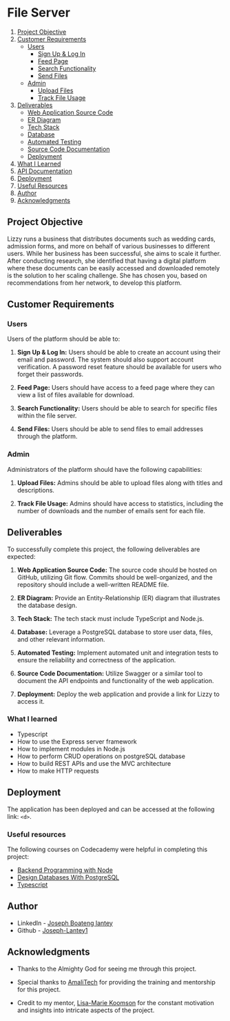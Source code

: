 # File Server


1. [Project Objective](#project-objective)
2. [Customer Requirements](#customer-requirements)
   - [Users](#users)
     - [Sign Up & Log In](#1-sign-up--log-in)
     - [Feed Page](#2-feed-page)
     - [Search Functionality](#3-search-functionality)
     - [Send Files](#4-send-files)
   - [Admin](#admin)
     - [Upload Files](#1-upload-files)
     - [Track File Usage](#2-track-file-usage)
3. [Deliverables](#deliverables)
   - [Web Application Source Code](#1-web-application-source-code)
   - [ER Diagram](#2-er-diagram)
   - [Tech Stack](#3-tech-stack)
   - [Database](#4-database)
   - [Automated Testing](#5-automated-testing)
   - [Source Code Documentation](#6-source-code-documentation)
   - [Deployment](#7-deployment)
4. [What I Learned](#what-i-learned)
5. [API Documentation](#api-documentation)
6. [Deployment](#deployment)
7. [Useful Resources](#useful-resources)
8. [Author](#author)
9. [Acknowledgments](#acknowledgments)



## Project Objective

Lizzy runs a business that distributes documents such as wedding cards, admission forms, and more on behalf of various businesses to different users. While her business has been successful, she aims to scale it further. After conducting research, she identified that having a digital platform where these documents can be easily accessed and downloaded remotely is the solution to her scaling challenge. She has chosen you, based on recommendations from her network, to develop this platform.

## Customer Requirements

### Users

Users of the platform should be able to:

1. **Sign Up & Log In:** Users should be able to create an account using their email and password. The system should also support account verification. A password reset feature should be available for users who forget their passwords.

2. **Feed Page:** Users should have access to a feed page where they can view a list of files available for download.

3. **Search Functionality:** Users should be able to search for specific files within the file server.

4. **Send Files:** Users should be able to send files to email addresses through the platform.

### Admin

Administrators of the platform should have the following capabilities:

1. **Upload Files:** Admins should be able to upload files along with titles and descriptions.

2. **Track File Usage:** Admins should have access to statistics, including the number of downloads and the number of emails sent for each file.

## Deliverables

To successfully complete this project, the following deliverables are expected:

1. **Web Application Source Code:** The source code should be hosted on GitHub, utilizing Git flow. Commits should be well-organized, and the repository should include a well-written README file.

2. **ER Diagram:** Provide an Entity-Relationship (ER) diagram that illustrates the database design.

3. **Tech Stack:** The tech stack must include TypeScript and Node.js.

4. **Database:** Leverage a PostgreSQL database to store user data, files, and other relevant information.

5. **Automated Testing:** Implement automated unit and integration tests to ensure the reliability and correctness of the application.

6. **Source Code Documentation:** Utilize Swagger or a similar tool to document the API endpoints and functionality of the web application.

7. **Deployment:** Deploy the web application and provide a link for Lizzy to access it.

### What I learned

- Typescript
- How to use the Express server framework 
- How to implement modules in Node.js
- How to perform CRUD operations on postgreSQL database  
- How to build REST APIs and use the MVC architecture
- How to make HTTP requests


## Deployment

The application has been deployed and can be accessed at the following link: `<d>`.

### Useful resources

The following courses on Codecademy were helpful in completing this project:

- [Backend Programming with Node](https://www.codecademy.com/learn/backend-programming-with-node)
- [Design Databases With PostgreSQL](https://www.codecademy.com/learn/paths/design-databases-with-postgresql)
- [Typescript](https://www.codecademy.com/learn/learn-typescript)


## Author

- LinkedIn - [Joseph Boateng lantey](https://www.linkedin.com/in/joseph-boateng-lantey-4999941a0/)
- Github - [Joseph-Lantey1](https://github.com/Joseph-Lantey1)


## Acknowledgments

- Thanks to the Almighty God for seeing me through this project. 

- Special thanks to [AmaliTech](https://amalitech.org) for providing the training and mentorship for this project.

- Credit to my mentor, [Lisa-Marie Koomson](mailto:lisa-marie.koomson@amalitech.org) for the constant motivation and insights into intricate aspects of the project. 
